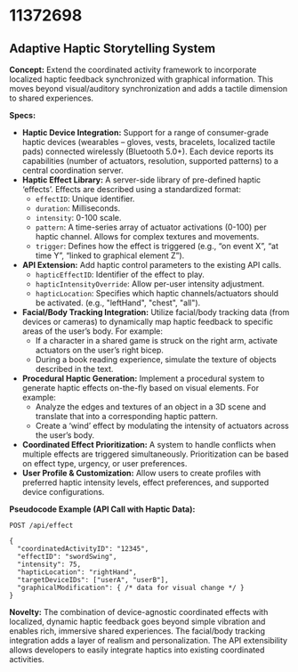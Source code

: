 # 11372698

## Adaptive Haptic Storytelling System

**Concept:** Extend the coordinated activity framework to incorporate localized haptic feedback synchronized with graphical information. This moves beyond visual/auditory synchronization and adds a tactile dimension to shared experiences.

**Specs:**

*   **Haptic Device Integration:** Support for a range of consumer-grade haptic devices (wearables – gloves, vests, bracelets, localized tactile pads) connected wirelessly (Bluetooth 5.0+).  Each device reports its capabilities (number of actuators, resolution, supported patterns) to a central coordination server.
*   **Haptic Effect Library:** A server-side library of pre-defined haptic ‘effects’. Effects are described using a standardized format:
    *   `effectID`: Unique identifier.
    *   `duration`: Milliseconds.
    *   `intensity`: 0-100 scale.
    *   `pattern`:  A time-series array of actuator activations (0-100) per haptic channel. Allows for complex textures and movements.
    *   `trigger`: Defines how the effect is triggered (e.g., “on event X”, “at time Y”, “linked to graphical element Z”).
*   **API Extension:** Add haptic control parameters to the existing API calls.
    *   `hapticEffectID`:  Identifier of the effect to play.
    *   `hapticIntensityOverride`:  Allow per-user intensity adjustment.
    *   `hapticLocation`: Specifies which haptic channels/actuators should be activated. (e.g., "leftHand", "chest", "all").
*   **Facial/Body Tracking Integration:**  Utilize facial/body tracking data (from devices or cameras) to dynamically map haptic feedback to specific areas of the user’s body. For example:
    *   If a character in a shared game is struck on the right arm, activate actuators on the user’s right bicep.
    *   During a book reading experience, simulate the texture of objects described in the text.
*   **Procedural Haptic Generation:**  Implement a procedural system to generate haptic effects on-the-fly based on visual elements.  For example:
    *   Analyze the edges and textures of an object in a 3D scene and translate that into a corresponding haptic pattern.
    *   Create a ‘wind’ effect by modulating the intensity of actuators across the user’s body.
*   **Coordinated Effect Prioritization:** A system to handle conflicts when multiple effects are triggered simultaneously.  Prioritization can be based on effect type, urgency, or user preferences.
*    **User Profile & Customization:**  Allow users to create profiles with preferred haptic intensity levels, effect preferences, and supported device configurations.

**Pseudocode Example (API Call with Haptic Data):**

```
POST /api/effect

{
  "coordinatedActivityID": "12345",
  "effectID": "swordSwing",
  "intensity": 75,
  "hapticLocation": "rightHand",
  "targetDeviceIDs": ["userA", "userB"],
  "graphicalModification": { /* data for visual change */ }
}
```

**Novelty:** The combination of device-agnostic coordinated effects with localized, dynamic haptic feedback goes beyond simple vibration and enables rich, immersive shared experiences.  The facial/body tracking integration adds a layer of realism and personalization. The API extensibility allows developers to easily integrate haptics into existing coordinated activities.